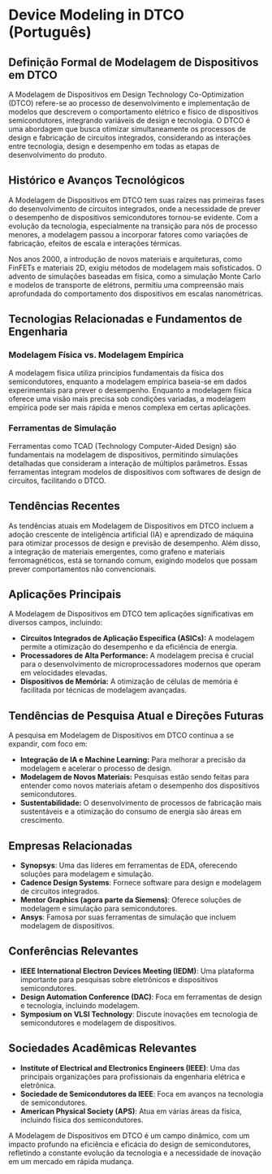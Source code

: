 # Device Modeling in DTCO (Português)

## Definição Formal de Modelagem de Dispositivos em DTCO

A Modelagem de Dispositivos em Design Technology Co-Optimization (DTCO) refere-se ao processo de desenvolvimento e implementação de modelos que descrevem o comportamento elétrico e físico de dispositivos semicondutores, integrando variáveis de design e tecnologia. O DTCO é uma abordagem que busca otimizar simultaneamente os processos de design e fabricação de circuitos integrados, considerando as interações entre tecnologia, design e desempenho em todas as etapas de desenvolvimento do produto.

## Histórico e Avanços Tecnológicos

A Modelagem de Dispositivos em DTCO tem suas raízes nas primeiras fases do desenvolvimento de circuitos integrados, onde a necessidade de prever o desempenho de dispositivos semicondutores tornou-se evidente. Com a evolução da tecnologia, especialmente na transição para nós de processo menores, a modelagem passou a incorporar fatores como variações de fabricação, efeitos de escala e interações térmicas.

Nos anos 2000, a introdução de novos materiais e arquiteturas, como FinFETs e materiais 2D, exigiu métodos de modelagem mais sofisticados. O advento de simulações baseadas em física, como a simulação Monte Carlo e modelos de transporte de elétrons, permitiu uma compreensão mais aprofundada do comportamento dos dispositivos em escalas nanométricas.

## Tecnologias Relacionadas e Fundamentos de Engenharia

### Modelagem Física vs. Modelagem Empírica

A modelagem física utiliza princípios fundamentais da física dos semicondutores, enquanto a modelagem empírica baseia-se em dados experimentais para prever o desempenho. Enquanto a modelagem física oferece uma visão mais precisa sob condições variadas, a modelagem empírica pode ser mais rápida e menos complexa em certas aplicações.

### Ferramentas de Simulação

Ferramentas como TCAD (Technology Computer-Aided Design) são fundamentais na modelagem de dispositivos, permitindo simulações detalhadas que consideram a interação de múltiplos parâmetros. Essas ferramentas integram modelos de dispositivos com softwares de design de circuitos, facilitando o DTCO.

## Tendências Recentes

As tendências atuais em Modelagem de Dispositivos em DTCO incluem a adoção crescente de inteligência artificial (IA) e aprendizado de máquina para otimizar processos de design e previsão de desempenho. Além disso, a integração de materiais emergentes, como grafeno e materiais ferromagnéticos, está se tornando comum, exigindo modelos que possam prever comportamentos não convencionais.

## Aplicações Principais

A Modelagem de Dispositivos em DTCO tem aplicações significativas em diversos campos, incluindo:

- **Circuitos Integrados de Aplicação Específica (ASICs):** A modelagem permite a otimização do desempenho e da eficiência de energia.
- **Processadores de Alta Performance:** A modelagem precisa é crucial para o desenvolvimento de microprocessadores modernos que operam em velocidades elevadas.
- **Dispositivos de Memória:** A otimização de células de memória é facilitada por técnicas de modelagem avançadas.

## Tendências de Pesquisa Atual e Direções Futuras

A pesquisa em Modelagem de Dispositivos em DTCO continua a se expandir, com foco em:

- **Integração de IA e Machine Learning:** Para melhorar a precisão da modelagem e acelerar o processo de design.
- **Modelagem de Novos Materiais:** Pesquisas estão sendo feitas para entender como novos materiais afetam o desempenho dos dispositivos semicondutores.
- **Sustentabilidade:** O desenvolvimento de processos de fabricação mais sustentáveis e a otimização do consumo de energia são áreas em crescimento.

## Empresas Relacionadas

- **Synopsys**: Uma das líderes em ferramentas de EDA, oferecendo soluções para modelagem e simulação.
- **Cadence Design Systems**: Fornece software para design e modelagem de circuitos integrados.
- **Mentor Graphics (agora parte da Siemens)**: Oferece soluções de modelagem e simulação para semicondutores.
- **Ansys**: Famosa por suas ferramentas de simulação que incluem modelagem de dispositivos.

## Conferências Relevantes

- **IEEE International Electron Devices Meeting (IEDM)**: Uma plataforma importante para pesquisas sobre eletrônicos e dispositivos semicondutores.
- **Design Automation Conference (DAC)**: Foca em ferramentas de design e tecnologia, incluindo modelagem.
- **Symposium on VLSI Technology**: Discute inovações em tecnologia de semicondutores e modelagem de dispositivos.

## Sociedades Acadêmicas Relevantes

- **Institute of Electrical and Electronics Engineers (IEEE)**: Uma das principais organizações para profissionais da engenharia elétrica e eletrônica.
- **Sociedade de Semicondutores da IEEE**: Foca em avanços na tecnologia de semicondutores.
- **American Physical Society (APS)**: Atua em várias áreas da física, incluindo física dos semicondutores.

A Modelagem de Dispositivos em DTCO é um campo dinâmico, com um impacto profundo na eficiência e eficácia do design de semicondutores, refletindo a constante evolução da tecnologia e a necessidade de inovação em um mercado em rápida mudança.